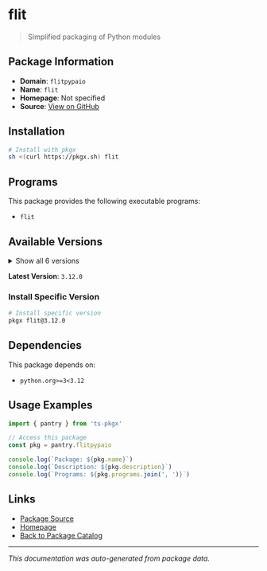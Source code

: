 # flit

> Simplified packaging of Python modules

## Package Information

- **Domain**: `flitpypaio`
- **Name**: `flit`
- **Homepage**: Not specified
- **Source**: [View on GitHub](https://github.com/pkgxdev/pantry/tree/main/projects/flit.pypa.io/package.yml)

## Installation

```bash
# Install with pkgx
sh <(curl https://pkgx.sh) flit
```

## Programs

This package provides the following executable programs:

- `flit`

## Available Versions

<details>
<summary>Show all 6 versions</summary>

- `3.12.0`, `3.11.0`, `3.10.1`, `3.10.0`, `3.9.0`
- `3.8.0`

</details>

**Latest Version**: `3.12.0`

### Install Specific Version

```bash
# Install specific version
pkgx flit@3.12.0
```

## Dependencies

This package depends on:

- `python.org>=3<3.12`

## Usage Examples

```typescript
import { pantry } from 'ts-pkgx'

// Access this package
const pkg = pantry.flitpypaio

console.log(`Package: ${pkg.name}`)
console.log(`Description: ${pkg.description}`)
console.log(`Programs: ${pkg.programs.join(', ')}`)
```

## Links

- [Package Source](https://github.com/pkgxdev/pantry/tree/main/projects/flit.pypa.io/package.yml)
- [Homepage](#)
- [Back to Package Catalog](../package-catalog.md)

---

*This documentation was auto-generated from package data.*
